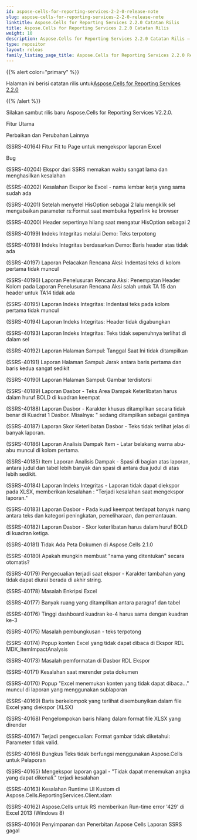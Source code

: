 ```yaml
---
id: aspose-cells-for-reporting-services-2-2-0-release-note
slug: aspose-cells-for-reporting-services-2-2-0-release-note
linktitle: Aspose.Cells for Reporting Services 2.2.0 Catatan Rilis
title: Aspose.Cells for Reporting Services 2.2.0 Catatan Rilis
weight: 10
description: Aspose.Cells for Reporting Services 2.2.0 Catatan Rilis – pembaruan dan perbaikan terkini
type: repositor
layout: releas
family_listing_page_title: Aspose.Cells for Reporting Services 2.2.0 Release Note
---
```

{{% alert color="primary" %}} 

 Halaman ini berisi catatan rilis untuk[Aspose.Cells for Reporting Services 2.2.0](https://releases.aspose.com/cells/reportingservices/new-releases/aspose.cells-for-reporting-services-2.2.0/)

{{% /alert %}} 

Silakan sambut rilis baru Aspose.Cells for Reporting Services V2.2.0.

 Fitur Utama

 Perbaikan dan Perubahan Lainnya

(SSRS-40164) Fitur Fit to Page untuk mengekspor laporan Excel

Bug

(SSRS-40204) Ekspor dari SSRS memakan waktu sangat lama dan menghasilkan kesalahan

(SSRS-40202) Kesalahan Ekspor ke Excel - nama lembar kerja yang sama sudah ada

(SSRS-40201) Setelah menyetel HisOption sebagai 2 lalu mengklik sel mengabaikan parameter rs:Format saat membuka hyperlink ke browser

(SSRS-40200) Header sepertinya hilang saat mengatur HisOption sebagai 2

(SSRS-40199) Indeks Integritas melalui Demo: Teks terpotong

(SSRS-40198) Indeks Integritas berdasarkan Demo: Baris header atas tidak ada

(SSRS-40197) Laporan Pelacakan Rencana Aksi: Indentasi teks di kolom pertama tidak muncul

(SSRS-40196) Laporan Penelusuran Rencana Aksi: Penempatan Header Kolom pada Laporan Penelusuran Rencana Aksi salah untuk TA 15 dan header untuk TA14 tidak ada

(SSRS-40195) Laporan Indeks Integritas: Indentasi teks pada kolom pertama tidak muncul

(SSRS-40194) Laporan Indeks Integritas: Header tidak digabungkan

(SSRS-40193) Laporan Indeks Integritas: Teks tidak sepenuhnya terlihat di dalam sel

(SSRS-40192) Laporan Halaman Sampul: Tanggal Saat Ini tidak ditampilkan

(SSRS-40191) Laporan Halaman Sampul: Jarak antara baris pertama dan baris kedua sangat sedikit

(SSRS-40190) Laporan Halaman Sampul: Gambar terdistorsi

(SSRS-40189) Laporan Dasbor - Teks Area Dampak Keterlibatan harus dalam huruf BOLD di kuadran keempat

(SSRS-40188) Laporan Dasbor - Karakter khusus ditampilkan secara tidak benar di Kuadrat 1 Dasbor. Misalnya: &quot; sedang ditampilkan sebagai gantinya

(SSRS-40187) Laporan Skor Keterlibatan Dasbor - Teks tidak terlihat jelas di banyak laporan.

(SSRS-40186) Laporan Analisis Dampak Item - Latar belakang warna abu-abu muncul di kolom pertama.

(SSRS-40185) Item Laporan Analisis Dampak - Spasi di bagian atas laporan, antara judul dan tabel lebih banyak dan spasi di antara dua judul di atas lebih sedikit.

(SSRS-40184) Laporan Indeks Integritas - Laporan tidak dapat diekspor pada XLSX, memberikan kesalahan : "Terjadi kesalahan saat mengekspor laporan."

(SSRS-40183) Laporan Dasbor - Pada kuad keempat terdapat banyak ruang antara teks dan kategori peningkatan, pemeliharaan, dan pemantauan.

(SSRS-40182) Laporan Dasbor - Skor keterlibatan harus dalam huruf BOLD di kuadran ketiga.

(SSRS-40181) Tidak Ada Peta Dokumen di Aspose.Cells 2.1.0

(SSRS-40180) Apakah mungkin membuat "nama yang ditentukan" secara otomatis?

(SSRS-40179) Pengecualian terjadi saat ekspor - Karakter tambahan yang tidak dapat diurai berada di akhir string.

(SSRS-40178) Masalah Enkripsi Excel

(SSRS-40177) Banyak ruang yang ditampilkan antara paragraf dan tabel

(SSRS-40176) Tinggi dashboard kuadran ke-4 harus sama dengan kuadran ke-3

(SSRS-40175) Masalah pembungkusan - teks terpotong

(SSRS-40174) Popup konten Excel yang tidak dapat dibaca di Ekspor RDL MDX_ItemImpactAnalysis

(SSRS-40173) Masalah pemformatan di Dasbor RDL Ekspor

(SSRS-40171) Kesalahan saat merender peta dokumen

(SSRS-40170) Popup "Excel menemukan konten yang tidak dapat dibaca..." muncul di laporan yang menggunakan sublaporan

(SSRS-40169) Baris berkelompok yang terlihat disembunyikan dalam file Excel yang diekspor (XLSX)

(SSRS-40168) Pengelompokan baris hilang dalam format file XLSX yang dirender

(SSRS-40167) Terjadi pengecualian: Format gambar tidak diketahui: Parameter tidak valid.

(SSRS-40166) Bungkus Teks tidak berfungsi menggunakan Aspose.Cells untuk Pelaporan

(SSRS-40165) Mengekspor laporan gagal - "Tidak dapat menemukan angka yang dapat dikenali." terjadi kesalahan

(SSRS-40163) Kesalahan Runtime UI Kustom di Aspose.Cells.ReportingServices.Client.xlam

(SSRS-40162) Aspose.Cells untuk RS memberikan Run-time error '429' di Excel 2013 (Windows 8)

(SSRS-40160) Penyimpanan dan Penerbitan Aspose Cells Laporan SSRS gagal
